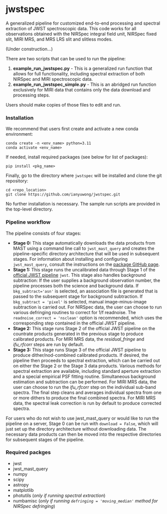 # jwstspec
A generalized pipeline for customized end-to-end processing and spectral extraction of JWST spectroscopic data. 
This code works for all observations obtained with the NIRSpec integral field unit, NIRSpec fixed slit, MIRI MRS, and MRS LRS slit and slitless modes.

(Under construction...)

There are two scripts that can be used to run the pipeline:
1. **example_run_jwstspec.py** - This is a generalized run function that allows for full functionality, including spectral extraction of both NIRSpec and MIRI spectroscopic data.
2. **example_run_jwstspec_simple.py** - This is an abridged run function exclusively for MIRI data that contains only the data download and processing steps.

Users should make copies of those files to edit and run.

### Installation
We recommend that users first create and activate a new conda environment:
```
conda create -n <env_name> python=3.11
conda activate <env_name>
```
If needed, install required packages (see below for list of packages):
```
pip install <pkg_name>
```
Finally, go to the directory where `jwstspec` will be installed and clone the git repository:
```
cd <repo_location>
git clone https://github.com/ianyuwong/jwstspec.git
```
No further installation is necessary. The sample run scripts are provided in the top-level directory.



### Pipeline workflow
The pipeline consists of four stages:
- **Stage 0:** This stage automatically downloads the data products from MAST using a command line call to `jwst_mast_query` and creates the pipeline-specific directory architecture that will be used in subsequent stages. For information about installing and configuring `jwst_mast_query`, consult the instructions on the [package GitHub page](https://github.com/spacetelescope/jwst_mast_query).
- **Stage 1:** This stage runs the uncalibrated data through Stage 1 of the [official JWST pipeline](https://github.com/spacetelescope/jwst) `jwst`. This stage also handles background subtraction: If the user supplies a background observation number, the pipeline processes both the science and background data. If `bkg_subtract='asn'` is selected, an association file is generated that is passed to the subsequent stage for background subtraction. If `bkg_subtract = 'pixel'` is selected, manual image-minus-image subtraction is carried out. For NIRSpec data, the user can choose to run various defringing routines to correct for 1/f readnoise. The `readnoise_correct = 'nsclean'` option is recommended, which uses the corresponding step contained in the official JWST pipeline. 
- **Stage 2:** This stage runs Stage 2 of the official JWST pipeline on the countrate products generated in the previous stage to produce calibrated products. For MIRI MRS data, the *residual_fringe* and *ifu_rfcorr* steps are run by default.
- **Stage 3:** This stage runs Stage 3 of the official JWST pipeline to produce dither/nod-combined calibrated products. If desired, the pipeline then proceeds to spectral extraction, which can be carried out on either the Stage 2 or the Stage 3 data products. Various methods for spectral extraction are available, including standard aperture extraction and a special empirical PSF fitting routine. Simultaneous background estimation and subtraction can be performed. For MIRI MRS data, the user can choose to run the *ifu_rfcorr* step on the individual sub-band spectra. The final step cleans and averages individual spectra from one or more dithers to produce the final combined spectra. For MIRI MRS data, the spectral leak correction is run by default to produce corrected spectra.

For users who do not wish to use jwst_mast_query or would like to run the pipeline on a server, Stage 0 can be run with `download = False`, which will just set up the directory architecture without downloading data. The necessary data products can then be moved into the respective directories for subsequent stages of the pipeline.


### Required packges
- jwst
- jwst_mast_query
- numpy
- scipy
- astropy
- matplotlib
- photutils   (*only if running spectral extraction*)
- numbamisc   (*only if running `defringing = 'moving_median'` method for NIRSpec defringing*)
